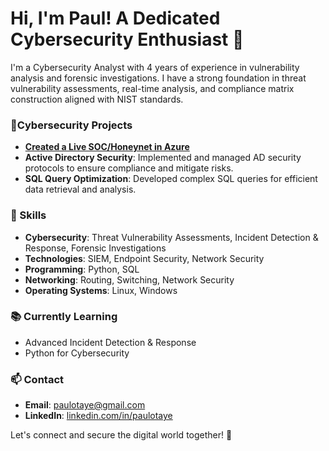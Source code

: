 # Hi, I'm Paul! A Dedicated Cybersecurity Enthusiast 👋

I'm a Cybersecurity Analyst with 4 years of experience in vulnerability analysis and forensic investigations. I have a strong foundation in threat vulnerability assessments, real-time analysis, and compliance matrix construction aligned with NIST standards.

### 🚀Cybersecurity Projects
- **[Created a Live SOC/Honeynet in Azure](https://github.com/paulotaye/Azure_Cloud-SOC)**
- **Active Directory Security**: Implemented and managed AD security protocols to ensure compliance and mitigate risks.
- **SQL Query Optimization**: Developed complex SQL queries for efficient data retrieval and analysis.

### 🔧 Skills
- **Cybersecurity**: Threat Vulnerability Assessments, Incident Detection & Response, Forensic Investigations
- **Technologies**: SIEM, Endpoint Security, Network Security
- **Programming**: Python, SQL
- **Networking**: Routing, Switching, Network Security
- **Operating Systems**: Linux, Windows

### 📚 Currently Learning
- Advanced Incident Detection & Response
- Python for Cybersecurity

### 📫 Contact
- **Email**: [paulotaye@gmail.com](mailto:paulotaye@gmail.com)
- **LinkedIn**: [linkedin.com/in/paulotaye](https://www.linkedin.com/in/paulotaye)

Let's connect and secure the digital world together! 🔐

